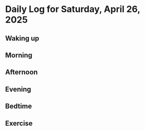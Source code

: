 # Daily Log for Saturday, April 26, 2025

## Waking up

## Morning

## Afternoon

## Evening

## Bedtime

## Exercise
